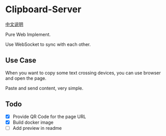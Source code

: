 # Clipboard-Server

[中文说明](readme.zh-cn.md)

Pure Web Implement.

Use WebSocket to sync with each other.

## Use Case 

When you want to copy some text crossing devices, you can use browser and open the page.

Paste and send content, very simple.

## Todo

- [x] Provide QR Code for the page URL
- [x] Build docker image
- [ ] Add preview in readme
